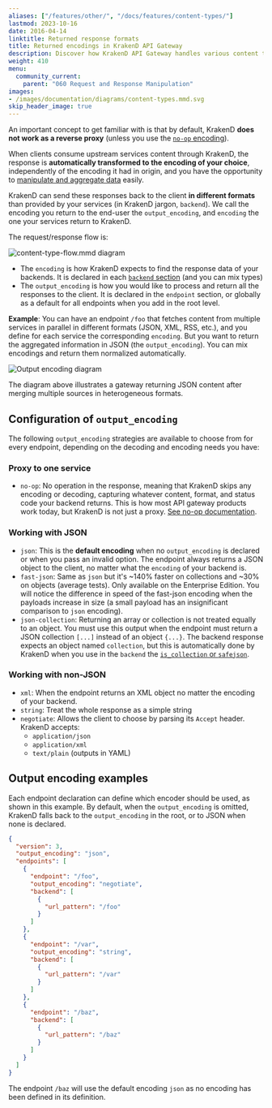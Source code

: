 ```yaml
---
aliases: ["/features/other/", "/docs/features/content-types/"]
lastmod: 2023-10-16
date: 2016-04-14
linktitle: Returned response formats
title: Returned encodings in KrakenD API Gateway
description: Discover how KrakenD API Gateway handles various content types, ensuring proper parsing and transformation for seamless data exchange
weight: 410
menu:
  community_current:
    parent: "060 Request and Response Manipulation"
images:
- /images/documentation/diagrams/content-types.mmd.svg
skip_header_image: true
---
```


An important concept to get familiar with is that by default, KrakenD **does not work as a reverse proxy** (unless you use the [`no-op` encoding](/docs/endpoints/no-op/)).

When clients consume upstream services content through KrakenD, the response is **automatically transformed to the encoding of your choice**, independently of the encoding it had in origin, and you have the opportunity to [manipulate and aggregate data](/docs/endpoints/response-manipulation/) easily.

KrakenD can send these responses back to the client **in different formats** than provided by your services (in KrakenD jargon, `backend`). We call the encoding you return to the end-user the `output_encoding`, and `encoding` the one your services return to KrakenD.

The request/response flow is:

![content-type-flow.mmd diagram](/images/documentation/diagrams/content-type-flow.mmd.svg)


- The `encoding` is how KrakenD expects to find the response data of your backends. It is declared in each [`backend` section](/docs/backends/supported-encodings/) (and you can mix types)
- The `output_encoding` is how you would like to process and return all the responses to the client. It is declared in the `endpoint` section, or globally as a default for all endpoints when you add in the root level.

**Example**: You can have an endpoint `/foo` that fetches content from multiple services in parallel in different formats (JSON, XML, RSS, etc.), and you define for each service the corresponding `encoding`. But you want to return the aggregated information in JSON (the `output_encoding`). You can mix encodings and return them normalized automatically.

![Output encoding diagram](/images/documentation/diagrams/content-types.mmd.svg)

The diagram above illustrates a gateway returning JSON content after merging multiple sources in heterogeneous formats.

## Configuration of `output_encoding`
The following `output_encoding` strategies are available to choose from for every endpoint, depending on the decoding and encoding needs you have:

### Proxy to one service
- `no-op`: No operation in the response, meaning that KrakenD skips any encoding or decoding, capturing whatever content, format, and status code your backend returns. This is how most API gateway products work today, but KrakenD is not just a proxy. [See no-op documentation](/docs/endpoints/no-op/).

### Working with JSON

- `json`: This is the **default encoding** when no `output_encoding` is declared or when you pass an invalid option. The endpoint always returns a JSON object to the client, no matter what the `encoding` of your backend is.
- `fast-json`: Same as `json` but it's ~140% faster on collections and ~30% on objects (average tests). Only available on the Enterprise Edition. You will notice the difference in speed of the fast-json encoding when the payloads increase in size (a small payload has an insignificant comparison to `json` encoding).
- `json-collection`: Returning an array or collection is not treated equally to an object. You must use this output when the endpoint must return a JSON collection `[...]` instead of an object `{...}`. The backend response expects an object named `collection`, but this is automatically done by KrakenD when you use in the `backend` the [`is_collection` or `safejson`](/docs/backends/supported-encodings/).

### Working with non-JSON

- `xml`: When the endpoint returns an XML object no matter the encoding of your backend.
- `string`: Treat the whole response as a simple string
- `negotiate`: Allows the client to choose by parsing its `Accept` header. KrakenD accepts:
  - `application/json`
  - `application/xml`
  - `text/plain` (outputs in YAML)

## Output encoding examples
Each endpoint declaration can define which encoder should be used, as shown in this example. By default, when the `output_encoding` is omitted, KrakenD falls back to the `output_encoding` in the root, or to JSON when none is declared.

```json
{
  "version": 3,
  "output_encoding": "json",
  "endpoints": [
    {
      "endpoint": "/foo",
      "output_encoding": "negotiate",
      "backend": [
        {
          "url_pattern": "/foo"
        }
      ]
    },
    {
      "endpoint": "/var",
      "output_encoding": "string",
      "backend": [
        {
          "url_pattern": "/var"
        }
      ]
    },
    {
      "endpoint": "/baz",
      "backend": [
        {
          "url_pattern": "/baz"
        }
      ]
    }
  ]
}
```
The endpoint `/baz` will use the default encoding `json` as no encoding has been defined in its definition.
